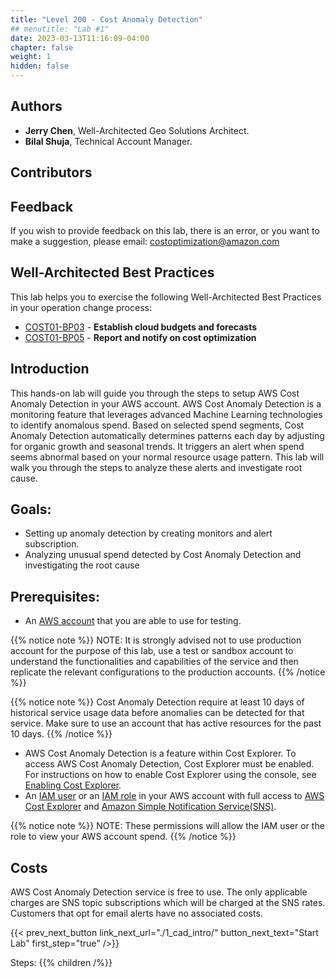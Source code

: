 ```yaml
---
title: "Level 200 - Cost Anomaly Detection"
## menutitle: "Lab #1"
date: 2023-03-13T11:16:09-04:00
chapter: false
weight: 1
hidden: false
---
```


## Authors
* **Jerry Chen**, Well-Architected Geo Solutions Architect.
* **Bilal Shuja**, Technical Account Manager.

## Contributors

## Feedback
If you wish to provide feedback on this lab, there is an error, or you want to make a suggestion, please email: costoptimization@amazon.com

## Well-Architected Best Practices

This lab helps you to exercise the following Well-Architected Best Practices in your operation change process:

* [COST01-BP03](https://docs.aws.amazon.com/wellarchitected/latest/framework/cost_cloud_financial_management_budget_forecast.html) - **Establish cloud budgets and forecasts**
* [COST01-BP05](https://docs.aws.amazon.com/wellarchitected/2022-03-31/framework/cost_cloud_financial_management_usage_report.html) - **Report and notify on cost optimization**


## Introduction

 This hands-on lab will guide you through the steps to setup AWS Cost Anomaly Detection in your AWS account. AWS Cost Anomaly Detection is a monitoring feature that leverages advanced Machine Learning technologies to identify anomalous spend. Based on selected spend segments, Cost Anomaly Detection automatically determines patterns each day by adjusting for organic growth and seasonal trends. It triggers an alert when spend seems abnormal based on your normal resource usage pattern. This lab will walk you through the steps to analyze these alerts and investigate root cause. 

## Goals: 

* Setting up anomaly detection by creating monitors and alert subscription.
* Analyzing unusual spend detected by Cost Anomaly Detection and investigating the root cause


## Prerequisites:

* An [AWS account](https://portal.aws.amazon.com/gp/aws/developer/registration/index.html) that you are able to use for testing.

{{% notice note %}}
NOTE: It is strongly advised not to use production account for the purpose of this lab, use a test or sandbox account to understand the functionalities and capabilities of the service and then replicate the relevant configurations to the production accounts.
{{% /notice %}}

{{% notice note %}}
Cost Anomaly Detection require at least 10 days of historical service usage data before anomalies can be detected for that service. Make sure to use an account that has active resources for the past 10 days.
{{% /notice %}}

* AWS Cost Anomaly Detection is a feature within Cost Explorer. To access AWS Cost Anomaly Detection, Cost Explorer must be enabled. For instructions on how to enable Cost Explorer using the console, see [Enabling Cost Explorer](https://docs.aws.amazon.com/cost-management/latest/userguide/ce-enable.html).
* An [IAM user](https://docs.aws.amazon.com/IAM/latest/UserGuide/id_users.html) or an [IAM role](https://docs.aws.amazon.com/IAM/latest/UserGuide/id_roles.html) in your AWS account with full access to [AWS Cost Explorer](https://aws.amazon.com/aws-cost-management/aws-cost-explorer/) and [Amazon Simple Notification Service(SNS)](https://aws.amazon.com/sns/).

{{% notice note %}}
NOTE: These permissions will allow the IAM user or the role to view your AWS account spend.
{{% /notice %}}

## Costs

AWS Cost Anomaly Detection service is free to use. The only applicable charges are SNS topic subscriptions which will be charged at the SNS rates. Customers that opt for email alerts have no associated costs.

{{< prev_next_button link_next_url="./1_cad_intro/" button_next_text="Start Lab" first_step="true" />}}

Steps:
{{% children  /%}}
